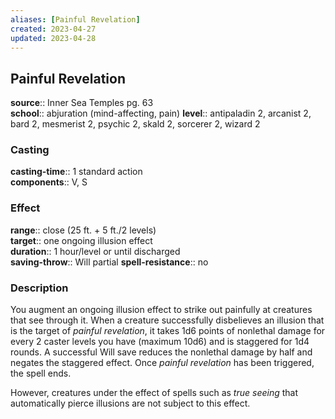 ```yaml
---
aliases: [Painful Revelation]
created: 2023-04-27
updated: 2023-04-28
---
```


## Painful Revelation

**source**:: Inner Sea Temples pg. 63  
**school**:: abjuration (mind-affecting, pain)
**level**:: antipaladin 2, arcanist 2, bard 2, mesmerist 2, psychic 2, skald 2, sorcerer 2, wizard 2

### Casting

**casting-time**:: 1 standard action  
**components**:: V, S

### Effect

**range**:: close (25 ft. + 5 ft./2 levels)  
**target**:: one ongoing illusion effect  
**duration**:: 1 hour/level or until discharged  
**saving-throw**:: Will partial
**spell-resistance**:: no

### Description

You augment an ongoing illusion effect to strike out painfully at creatures that see through it. When a creature successfully disbelieves an illusion that is the target of *painful revelation*, it takes 1d6 points of nonlethal damage for every 2 caster levels you have (maximum 10d6) and is staggered for 1d4 rounds. A successful Will save reduces the nonlethal damage by half and negates the staggered effect. Once *painful revelation* has been triggered, the spell ends.  
  
However, creatures under the effect of spells such as *true seeing* that automatically pierce illusions are not subject to this effect.

